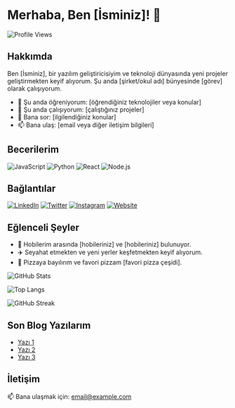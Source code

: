 # Merhaba, Ben [İsminiz]! 👋

![Profile Views](https://komarev.com/ghpvc/?username=username&color=blue)

## Hakkımda

Ben [İsminiz], bir yazılım geliştiricisiyim ve teknoloji dünyasında yeni projeler geliştirmekten keyif alıyorum. Şu anda [şirket/okul adı] bünyesinde [görev] olarak çalışıyorum.

- 🌱 Şu anda öğreniyorum: [öğrendiğiniz teknolojiler veya konular]
- 🔭 Şu anda çalışıyorum: [çalıştığınız projeler]
- 💬 Bana sor: [ilgilendiğiniz konular]
- 📫 Bana ulaş: [email veya diğer iletişim bilgileri]

## Becerilerim

![JavaScript](https://img.shields.io/badge/-JavaScript-000?&logo=JavaScript)
![Python](https://img.shields.io/badge/-Python-000?&logo=Python)
![React](https://img.shields.io/badge/-React-000?&logo=React)
![Node.js](https://img.shields.io/badge/-Node.js-000?&logo=Node.js)

## Bağlantılar

[![LinkedIn](https://img.shields.io/badge/LinkedIn-%230077B5.svg?&logo=linkedin&logoColor=white)](https://linkedin.com/in/username)
[![Twitter](https://img.shields.io/badge/Twitter-%231DA1F2.svg?&logo=twitter&logoColor=white)](https://twitter.com/username)
[![Instagram](https://img.shields.io/badge/Instagram-%23E4405F.svg?&logo=instagram&logoColor=white)](https://instagram.com/username)
[![Website](https://img.shields.io/badge/Website-000000?&logo=website&logoColor=white)](https://username.github.io)

## Eğlenceli Şeyler

- 🎨 Hobilerim arasında [hobileriniz] ve [hobileriniz] bulunuyor.
- ✈️ Seyahat etmekten ve yeni yerler keşfetmekten keyif alıyorum.
- 🍕 Pizzaya bayılırım ve favori pizzam [favori pizza çeşidi].

![GitHub Stats](https://github-readme-stats.vercel.app/api?username=username&show_icons=true&theme=radical)

![Top Langs](https://github-readme-stats.vercel.app/api/top-langs/?username=username&layout=compact&theme=radical)

![GitHub Streak](https://github-readme-streak-stats.herokuapp.com/?user=username&theme=radical)

## Son Blog Yazılarım

<!-- BLOG-POST-LIST:START -->
- [Yazı 1](link)
- [Yazı 2](link)
- [Yazı 3](link)
<!-- BLOG-POST-LIST:END -->

## İletişim

📫 Bana ulaşmak için: [email@example.com](mailto:email@example.com)

